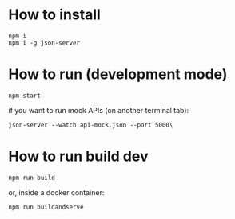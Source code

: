 # How to install

    npm i
    npm i -g json-server

# How to run (development mode)

    npm start

if you want to run mock APIs (on another terminal tab):

    json-server --watch api-mock.json --port 5000\

# How to run build dev

    npm run build

or, inside a docker container:

    npm run buildandserve
